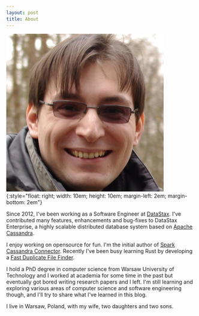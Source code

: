 ```yaml
---
layout: post
title: About
---
```


![photo](/assets/photo.jpg){:style="float: right; width: 10em; height: 10em; margin-left: 2em; margin-bottom: 2em"}

Since 2012, I've been working as a Software Engineer at [DataStax](https://www.datastax.com/). 
I've contributed many features, enhancements and bug-fixes to DataStax Enterprise, a highly scalable distributed database 
system based on [Apache Cassandra](https://cassandra.apache.org/). 

I enjoy working on opensource for fun. I'm the initial author of [Spark Cassandra Connector](https://github.com/datastax/spark-cassandra-connector).
Recently I've been busy learning Rust by developing a [Fast Duplicate File Finder](https://github.com/pkolaczk/fclones).

I hold a PhD degree in computer science from Warsaw University of Technology and I worked at academia for some time in the past but eventually 
got bored writing research papers and I left. I'm still learning and exploring various areas of computer science and software engineering though, 
and I'll try to share what I've learned in this blog. 

I live in Warsaw, Poland, with my wife, two daughters and two sons. 

